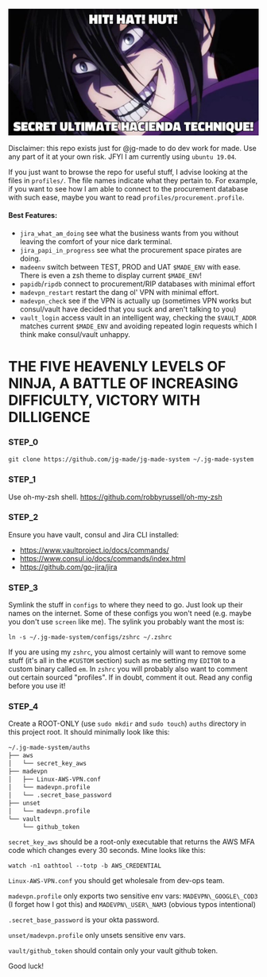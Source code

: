 ![hacienda ninja](https://github.com/jg-made/jg-made-system/blob/master/img/hacienda-ninja.png)

Disclaimer: this repo exists just for @jg-made to do dev work for made. Use any part of it at your own risk.
JFYI I am currently using `ubuntu 19.04`.

If you just want to browse the repo for useful stuff, I advise looking at the files in `profiles/`.
The file names indicate what they pertain to. For example, if you want to see how I am able to connect to the procurement database with such ease, maybe you want to read `profiles/procurement.profile`.

#### Best Features:
- `jira_what_am_doing` see what the business wants from you without leaving the comfort of your nice dark terminal.
- `jira_papi_in_progress` see what the procurement space pirates are doing.
- `madeenv` switch between TEST, PROD and UAT `$MADE_ENV` with ease. There is even a zsh theme to display current `$MADE_ENV`!
- `papidb`/`ripdb` connect to procurement/RIP databases with minimal effort
- `madevpn_restart` restart the dang ol' VPN with minimal effort.
- `madevpn_check` see if the VPN is actually up (sometimes VPN works but consul/vault have decided that you suck and aren't talking to you)
- `vault_login` access vault in an intelligent way, checking the `$VAULT_ADDR` matches current `$MADE_ENV` and avoiding repeated login requests which I think make consul/vault unhappy.

# THE FIVE HEAVENLY LEVELS OF NINJA, A BATTLE OF INCREASING DIFFICULTY, VICTORY WITH DILLIGENCE

### STEP_0
```
git clone https://github.com/jg-made/jg-made-system ~/.jg-made-system
```

### STEP_1
Use oh-my-zsh shell.
https://github.com/robbyrussell/oh-my-zsh

### STEP_2
Ensure you have vault, consul and Jira CLI installed:
- https://www.vaultproject.io/docs/commands/
- https://www.consul.io/docs/commands/index.html
- https://github.com/go-jira/jira

### STEP_3
Symlink the stuff in `configs` to where they need to go. Just look up their names on the internet.
Some of these configs you won't need (e.g. maybe you don't use `screen` like me).
The sylink you probably want the most is: 
```
ln -s ~/.jg-made-system/configs/zshrc ~/.zshrc
```
If you are using my `zshrc`, you almost certainly will want to remove some stuff (it's all in the `#CUSTOM` section) such as me setting my `EDITOR` to a custom binary called `em`. In `zshrc` you will probably also want to comment out certain sourced "profiles". If in doubt, comment it out.
Read any config before you use it!

### STEP_4
Create a ROOT-ONLY (use `sudo mkdir` and `sudo touch`) `auths` directory in this project root. It should minimally look like this:
```
~/.jg-made-system/auths
├── aws
│   └── secret_key_aws
├── madevpn
│   ├── Linux-AWS-VPN.conf
│   └── madevpn.profile
│   └── .secret_base_password
├── unset
│   └── madevpn.profile
└── vault
    └── github_token
```

`secret_key_aws` should be a root-only executable that returns the AWS MFA code which changes every 30 seconds.
Mine looks like this:
```
watch -n1 oathtool --totp -b AWS_CREDENTIAL
```

`Linux-AWS-VPN.conf` you should get wholesale from dev-ops team.

`madevpn.profile` only exports two sensitive env vars: `MADEVPN\_GOOGLE\_COD3` (I forget how I got this) and `MADEVPN\_USER\_NAM3` (obvious typos intentional)

`.secret_base_password` is your okta password.

`unset/madevpn.profile` only unsets sensitive env vars.

`vault/github_token` should contain only your vault github token.

Good luck!
